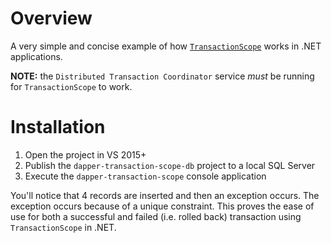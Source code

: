 # Overview
A very simple and concise example of how [`TransactionScope`](https://docs.microsoft.com/en-us/dotnet/api/system.transactions.transactionscope?view=netframework-4.5) works in .NET applications.

**NOTE:** the `Distributed Transaction Coordinator` service *must* be running for `TransactionScope` to work.

# Installation

1. Open the project in VS 2015+
2. Publish the `dapper-transaction-scope-db` project to a local SQL Server
3. Execute the `dapper-transaction-scope` console application

You'll notice that 4 records are inserted and then an exception occurs. The exception occurs because of a unique constraint. This proves the ease of use for both a successful and failed (i.e. rolled back) transaction using `TransactionScope` in .NET.